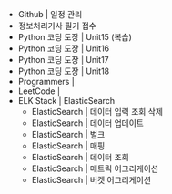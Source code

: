 - Github | 일정 관리
- 정보처리기사 필기 접수  
- Python 코딩 도장 | Unit15 (복습)
- Python 코딩 도장 | Unit16
- Python 코딩 도장 | Unit17
- Python 코딩 도장 | Unit18
- Programmers |
- LeetCode |
- ELK Stack | ElasticSearch
  - ElasticSearch | 데이터 입력 조회 삭제
  - ElasticSearch | 데이터 업데이트
  - ElasticSearch | 벌크
  - ElasticSearch | 매핑
  - ElasticSearch | 데이터 조회
  - ElasticSearch | 메트릭 어그리게이션
  - ElasticSearch | 버켓 어그리게이션
